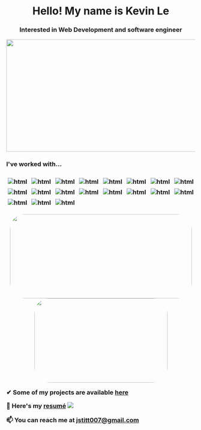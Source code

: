 
<h1 align="center">Hello! My name is Kevin Le </h1>
<h3 align="center"> Interested in Web Development and software engineer</h3>

<p align="center">
  <img width="900" height="300" src="/media/githubprofilegif1.gif">
</p>

<p align="left">
  
<h3> I've worked with... <h3>
<img src="https://img.shields.io/badge/c++-%2300599C.svg?style=for-the-badge&logo=c%2B%2B&logoColor=white" alt="html" style="vertical-align:top; margin:4px">
<img src="https://img.shields.io/badge/-Julia-9558B2?style=for-the-badge&logo=julia&logoColor=white" alt="html" style="vertical-align:top; margin:4px">
<img src="https://img.shields.io/badge/python-3670A0?style=for-the-badge&logo=python&logoColor=ffdd54" alt="html" style="vertical-align:top; margin:4px">
<img src="https://img.shields.io/badge/c%23-%23239120.svg?style=for-the-badge&logo=c-sharp&logoColor=white" alt="html" style="vertical-align:top; margin:4px">
<img src="https://img.shields.io/badge/go-%2300ADD8.svg?style=for-the-badge&logo=go&logoColor=white" alt="html" style="vertical-align:top; margin:4px">
<img src="https://img.shields.io/badge/javascript-%23323330.svg?style=for-the-badge&logo=javascript&logoColor=%23F7DF1E" alt="html" style="vertical-align:top; margin:4px">
<img src="https://img.shields.io/badge/-Svelte-red?style=for-the-badge&logoColor=black&logo=Svelte" alt="html" style="vertical-align:top; margin:4px">
<img src="https://img.shields.io/badge/java-%23ED8B00.svg?style=for-the-badge&logo=java&logoColor=white" alt="html" style="vertical-align:top; margin:4px">
<img src="https://img.shields.io/badge/opencv-%23white.svg?style=for-the-badge&logo=opencv&logoColor=white" alt="html" style="vertical-align:top; margin:4px">
<img src="https://img.shields.io/badge/-OpenAI-grey?style=for-the-badge&logoColor=white&logo=openai" alt="html" style="vertical-align:top; margin:4px">
<img src="https://img.shields.io/badge/TensorFlow-%23FF6F00.svg?style=for-the-badge&logo=TensorFlow&logoColor=white" alt="html" style="vertical-align:top; margin:4px">
<img src="https://img.shields.io/badge/react-%2320232a.svg?style=for-the-badge&logo=react&logoColor=%2361DAFB" alt="html" style="vertical-align:top; margin:4px">
<img src="https://img.shields.io/badge/PyTorch-%23EE4C2C.svg?style=for-the-badge&logo=PyTorch&logoColor=white" alt="html" style="vertical-align:top; margin:4px">
<img src="https://img.shields.io/badge/-Web-green?style=for-the-badge&logoColor=lightgrey" alt="html" style="vertical-align:top; margin:4px">
<img src="https://img.shields.io/badge/node.js-%2343853D.svg?style=for-the-badge&logo=node.js&logoColor=white" alt="html" style="vertical-align:top; margin:4px">
<img src="https://img.shields.io/badge/-Game Dev-purple?style=for-the-badge&logoColor=lightgrey" alt="html" style="vertical-align:top; margin:4px">
<img src="https://img.shields.io/badge/-SQL-red?style=for-the-badge&logoColor=lightgrey" alt="html" style="vertical-align:top; margin:4px">
<img src="https://img.shields.io/badge/unity-%23000000.svg?style=for-the-badge&logo=unity&logoColor=white" alt="html" style="vertical-align:top; margin:4px">
<img src="https://img.shields.io/badge/-Data Science-yellow?style=for-the-badge&logoColor=lightgrey" alt="html" style="vertical-align:top; margin:4px">
</p>

<p align="center">
<img width="485" height="225" src="https://github-readme-stats.vercel.app/api?username=justinstitt&show_icons=true&theme=tokyonight&include_all_commits=true&hide=stars" style="border-radius:40px;">
<img width="355" height="225" src="https://github-readme-stats.vercel.app/api/top-langs/?username=JustinStitt&theme=tokyonight&layout=compact" style="border-radius:40px;">
</p>
  
<div style="margin-bottom: 10px"> 
  
  <!--Projects-->
  <a>✔  Some of my projects are available </a>
  <a href="https://github.com/JustinStitt?tab=repositories"> here</a>
  
  <!--Resume-->
  <a>📄 Here's my </a>
  <a href="./media/resume.pdf">resumé</a>
  <img src="https://img.shields.io/badge/Updated-8--12--21-lightgrey?logoColor=red">
  
  <!--Email-->
  <a>📫 You can reach me at **jstitt007@gmail.com**</a>
</div> 
